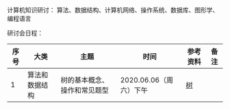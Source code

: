 计算机知识研讨：
算法、数据结构、计算机网络、操作系统、数据库、图形学、编程语言

研讨会日程：

| 序号 | 大类 | 主题 | 时间 | 参考资料 | 备注 |
|---|---|---|---|---|---|
| 1 | 算法和数据结构 | 树的基本概念、操作和常见题型 | 2020.06.06（周六）下午 | [树](/算法与数据结构/树.md)|  |
